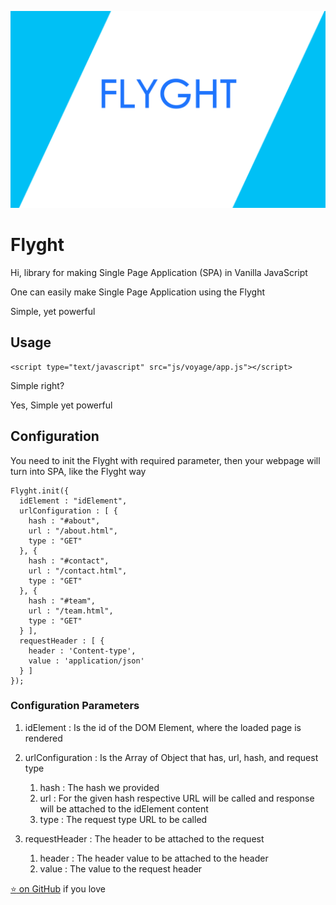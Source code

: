 ![Flyght](https://github.com/aj1thkr1sh/flyght/blob/main/flyght.png?raw=true)

# Flyght
Hi, library for making Single Page Application (SPA) in Vanilla JavaScript

One can easily make Single Page Application using the Flyght

Simple, yet powerful

## Usage
```
<script type="text/javascript" src="js/voyage/app.js"></script>
```
Simple right?

Yes, Simple yet powerful

## Configuration

You need to init the Flyght with required parameter, then your webpage will turn into SPA, like the Flyght way

```
Flyght.init({
  idElement : "idElement",
  urlConfiguration : [ {
    hash : "#about",
    url : "/about.html",
    type : "GET"
  }, {
    hash : "#contact",
    url : "/contact.html",
    type : "GET"
  }, {
    hash : "#team",
    url : "/team.html",
    type : "GET"
  } ],
  requestHeader : [ {
    header : 'Content-type',
    value : 'application/json'
  } ]
});
```
### Configuration Parameters

1. idElement : Is the id of the DOM Element, where the loaded page is rendered

2. urlConfiguration : Is the Array of Object that has, url, hash, and request type
      1. hash : The hash we provided
      2. url : For the given hash respective URL will be called and response will be attached to the idElement content
      3. type : The request type URL to be called
3. requestHeader : The header to be attached to the request
      1. header : The header value to be attached to the header
      2. value : The value to the request header

[:star: on GitHub](https://github.com/aj1thkr1sh/flyght) if you love
